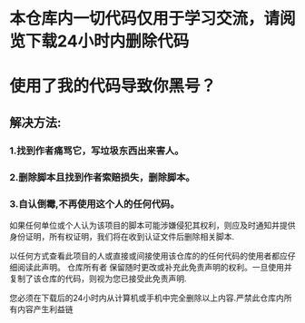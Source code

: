 # 本仓库内一切代码仅用于学习交流，请阅览下载24小时内删除代码
# 使用了我的代码导致你黑号？
## 解决方法: 
### 1.找到作者痛骂它，写垃圾东西出来害人。
### 2.删除脚本且找到作者索赔损失，删除脚本。
### 3.自认倒霉,不再使用这个人的任何代码。

如果任何单位或个人认为该项目的脚本可能涉嫌侵犯其权利，则应及时通知并提供身份证明，所有权证明，我们将在收到认证文件后删除相关脚本.

以任何方式查看此项目的人或直接或间接使用该仓库的的任何代码的使用者都应仔细阅读此声明。 仓库所有者 保留随时更改或补充此免责声明的权利。一旦使用并复制了该仓库的代码，则视为您已接受此免责声明.

您必须在下载后的24小时内从计算机或手机中完全删除以上内容.严禁此仓库内所有内容产生利益链
